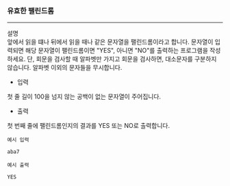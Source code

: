### 유효한 팰린드롬

---
설명 <br>
앞에서 읽을 떄나 뒤에서 읽을 때나 같은 문자열을 팰린드롬이라고 합니다.
문자열이 입력되면 해당 문자열이 팰린드롬이면 "YES", 아니면 "NO"를 출력하는 프로그램을 작성하세요.
단, 회문을 검사할 때 알파벳만 가지고 회문을 검사하면, 대소문자를 구분하지 않습니다.
알파벳 이외의 문자들을 무시합니다.

- 입력

첫 줄 길이 100을 넘지 않는 공백이 없는 문자열이 주어집니다.

- 출력

첫 번째 줄에 팰린드롬인지의 결과를 YES 또는 NO로 출력합니다.

```
예시 입력

aba7
```

```
예시 출력

YES
```
